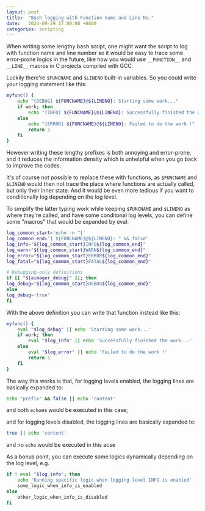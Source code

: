 ```yaml
---
layout: post
title:  "Bash logging with Function name and Line No."
date:   2024-09-29 17:00:00 +0800
categories: scripting
---
```


When writing some lengthy bash script, one might want the script to log with function name and line number so it would be easy to trace some error-prone logics in the future, like how you would use `__FUNCTION__` and `__LINE__` macros in C projects compiled with GCC.

Luckily there're `$FUNCNAME` and `$LINENO` built-in variables. So you could write your logging statement like this:

```sh
myfunc() {
    echo "[DEBUG] ${FUNCNAME}@${LINENO}: Starting some work..."
    if work; then
        echo "[INFO] ${FUNCNAME}@${LINENO}: Successfully finished the work..."
    else
        echo "[ERROR] ${FUNCNAME}@${LINENO}: Failed to do the work !"
        return 1
    fi
}
```

However writing these lengthy prefixes is both annoying and error-prone, and it reduces the information density which is unhelpful when you go back to improve the codes.

It's of course not possible to replace these with functions, as `$FUNCNAME` and `$LINENO` would then not trace the place where functions are actually called, but only their inner state. And it would be even more tedious if you want to conditionally log depending on the log level.

To simplify the latter typing work while keeping `$FUNCNAME` and `$LINENO` as where they're called, and have some conditonal log levels, you can define some "macros" that would be expanded by eval:

```sh
log_common_start='echo -n "['
log_common_end='] ${FUNCNAME}@${LINENO}: " && false'
log_info="${log_common_start}INFO${log_common_end}"
log_warn="${log_common_start}WARN${log_common_end}"
log_error="${log_common_start}ERROR${log_common_end}"
log_fatal="${log_common_start}FATAL${log_common_end}"

# Debugging-only definitions
if [[ "${aimager_debug}" ]]; then
log_debug="${log_common_start}DEBUG${log_common_end}"
else
log_debug='true'
fi
```

With the above definition you can write that function instead like this:

```sh
myfunc() {
    eval "$log_debug" || echo 'Starting some work...'
    if work; then
        eval "$log_info" || echo 'Successfully finished the work...'
    else
        eval "$log_error" || echo 'Failed to do the work !'
        return 1
    fi
}
```

The way this works is that, for logging levels enabled, the logging lines are basically expanded to:
```sh
echo "prefix" && false || echo 'content'
```
and both `echo`es would be executed in this case; 

and for logging levels disabled, the logging lines are basically expanded to:
```sh
true || echo 'content'
```
and no `echo` would be executed in this acse

As a bonus point, you can execute some logics dynamically depending on the log level, e.g.

```sh
if ! eval "$log_info"; then
    echo 'Running specific logic when logging level INFO is enabled'
    some_logic_when_info_is_enabled
else
    other_logic_when_info_is_disabled
fi
```